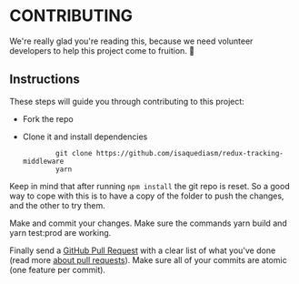 # CONTRIBUTING

We're really glad you're reading this, because we need volunteer developers to help this project come to fruition. 👏

## Instructions

These steps will guide you through contributing to this project:

* Fork the repo
* Clone it and install dependencies

  ```text
          git clone https://github.com/isaquediasm/redux-tracking-middleware
          yarn
  ```

Keep in mind that after running `npm install` the git repo is reset. So a good way to cope with this is to have a copy of the folder to push the changes, and the other to try them.

Make and commit your changes. Make sure the commands yarn build and yarn test:prod are working.

Finally send a [GitHub Pull Request](https://github.com/isaquediasm/redux-tracking-middleware/compare?expand=1) with a clear list of what you've done \(read more [about pull requests](https://help.github.com/articles/about-pull-requests/)\). Make sure all of your commits are atomic \(one feature per commit\).

